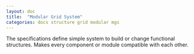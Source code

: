 ```yaml
---
layout: doc
title:  "Modular Grid System"
categories: docs structure grid modular mgs
---
```


The specifications define simple system to build or change functional structures. Makes every component or module compatible with each other.
